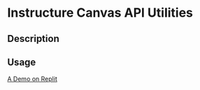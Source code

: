 <base target="_blank">

# Instructure Canvas API Utilities
## Description
## Usage
[A Demo on Replit](https://canvas-api-utility.manifold1985.repl.co)
